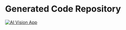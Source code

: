 # Generated Code Repository

[![AI Vision App](https://webapps.store/api/screenshot?url=https://webapps.store/p/229&maxage=1)](https://webapps.store/p/229)
